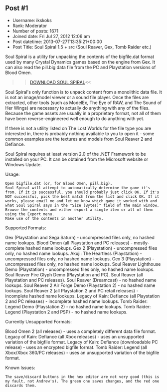 ## Post #1
- Username: ikskoks
- Rank: Moderator
- Number of posts: 1671
- Joined date: Fri Jul 27, 2012 12:06 am
- Post datetime: 2013-07-27T13:35:21+00:00
- Post Title: Soul Spiral 1.5 + src (Soul Reaver, Gex, Tomb Raider etc.)

Soul Spiral is a utility for unpacking the contents of the bigfile.dat format used by many Crystal Dynamics games based on the engine from Gex. It can also read the pill.big data file from the PC and Playstation versions of Blood Omen.


>>[DOWNLOAD SOUL SPIRAL](https://www.thelostworlds.net/Software/Soul_Spiral.html)<<

Soul Spiral's only function is to unpack content from a monolithic data file. It is not an image/model viewer or a sound file player. Once the files are extracted, other tools (such as ModelEx, The Eye of RAW, and The Sound of Her Wings) are necessary to actually do anything with any of the files. Because the game assets are usually in a proprietary format, not all of them have been reverse-engineered well enough to do anything with yet.

If there is not a utility listed on The Lost Worlds for the file type you are interested in, there is probably nothing available to you to open it - some common examples are the textures and models from Soul Reaver 2 and Defiance.

Soul Spiral requires at least version 2.0 of the .NET Framework to be installed on your PC. It can be obtained from the Microsoft website or Windows Update.

Usage:

    Open bigfile.dat (or, for Blood Omen, pill.big).
    Soul Spiral will attempt to automatically determine the game it's from. If it is successful, you should probably just click OK. If it's NOT successful, pick the best match from the list and click OK. If it works, please email me and let me know which game it worked with and what Soul Spiral says in the "Size (Bytes)" field of the main window.
    Browse the contents and either export a single item or all of them using the Export menu.
    Make use of the contents in another utility.

Supported Formats:

Gex (Playstation and Sega Saturn) - uncompressed files only, no hashed name lookups.
Blood Omen (all Playstation and PC releases) - mostly-complete hashed name lookups.
Gex 2 (Playstation) - uncompressed files only, no hashed name lookups.
Akuji: The Heartless (Playstation) - uncompressed files only, no hashed name lookups.
Gex 3 (Playstation) - uncompressed files only, no hashed name lookups.
Soul Reaver Lighthouse Demo (Playstation) - uncompressed files only, no hashed name lookups.
Soul Reaver Fire Glyph Demo (Playstation and PC).
Soul Reaver (all Playstation and PC releases).
Soul Reaver (Dreamcast) - no hashed name lookups.
Soul Reaver 2 Air Forge Demo (Playstation 2) - no hashed name lookups.
Soul Reaver 2 (all Playstation 2 and PC retail releases) - incomplete hashed name lookups.
Legacy of Kain: Defiance (all Playstation 2 and PC releases) - incomplete hashed name lookups.
Tomb Raider: Legend Demo (Playstation 2) - no hashed name lookups.
Tomb Raider: Legend (Playstation 2 and PSP) - no hashed name lookups.

Currently Unsupported Formats:

Blood Omen 2 (all releases) - uses a completely different data file format.
Legacy of Kain: Defiance (all Xbox releases) - uses an unsupported variation of the bigfile format.
Legacy of Kain: Defiance (downloadable PC release) - uses an encrypted bigfile format.
Tomb Raider: Legend (all Xbox/Xbox 360/PC releases) - uses an unsupported variation of the bigfile format.

Known Issues:

    The save/discard buttons in the hex editor are not very good (this is my fault, not Andrew's). The green one saves changes, and the red one discards them.
